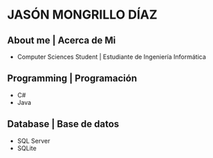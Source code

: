 # **JASÓN MONGRILLO DÍAZ**
## About me | Acerca de Mi
- Computer Sciences Student | Estudiante de Ingeniería Informática
## Programming | Programación
- C#
- Java
## Database | Base de datos
- SQL Server
- SQLite
